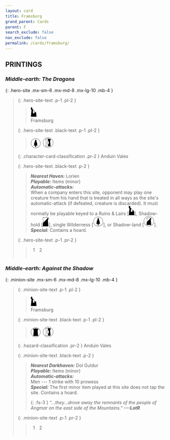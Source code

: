 ```yaml
---
layout: card
title: Framsburg
grand_parent: Cards
parent: F
search_exclude: false
nav_exclude: false
permalink: /cards/framsburg/
---
```


## PRINTINGS


### _Middle-earth: The Dragons_

{: .hero-site .mx-sm-6 .mx-md-8 .mx-lg-10 .mb-4 }
> {: .hero-site-text .p-1 .pl-2 }
> > <div class="card-mp"><img src="/assets/images/ruinlair.svg"></div>
> > <div class="character-card-name">Framsburg</div>
>
> {: .hero-site-text .black-text .p-1 .pl-2 }
> > ![](/assets/images/wilderness.svg)&ensp;![](/assets/images/border-land.svg)
>
> {: .character-card-classification .pr-2 }
> Anduin Vales
>
> {: .hero-site-text .black-text .p-2 }
> > _**Nearest Haven:**_ Lorien <br>_**Playable:**_ Items (minor) <br>_**Automatic-attacks:**_<br> When a company enters this site, opponent may play one creature from his hand that is treated in all ways as the site's automatic-attack (if defeated, creature is discarded). It must normally be playable keyed to a Ruins & Lairs \[![](/assets/images/ruinlair.svg)], Shadow-hold \[![](/assets/images/shadow-hold.svg)], single Wilderness \[![](/assets/images/wilderness.svg)], or Shadow-land \[![](/assets/images/shadow-land.svg)]. <br>_**Special:**_ Contains a hoard. 
> 
> {: .hero-site-text .p-1 .pr-2 }
> > <div class="hero-site-draw"><span class="hero-you-draw">&ensp;1&ensp;</span><span class="hero-opp-draw">&ensp;2&ensp;</span></div>
> > <div class="card-corruption">&nbsp;</div>

### _Middle-earth: Against the Shadow_

{: .minion-site .mx-sm-6 .mx-md-8 .mx-lg-10 .mb-4 }
> {: .minion-site-text .p-1 .pl-2 }
> > <div class="card-mp"><img src="/assets/images/ruinlair.svg"></div>
> > <div class="card-name">Framsburg</div>
>
> {: .minion-site-text .black-text .p-1 .pl-2 }
> > ![](/assets/images/dark-domain.svg)&ensp;![](/assets/images/border-land.svg)
>
> {: .hazard-classification .pr-2 }
> Anduin Vales
>
> {: .minion-site-text .black-text .p-2 }
> > ***Nearest Darkhaven:*** Dol Guldur <br>_**Playable:**_ Items (minor) <br>_**Automatic-attacks:**_<br> Men --- 1 strike with 10 prowess <br>_**Special:**_ The first minor item played at this site does not tap the site. Contains a hoard. 
> > 
> > {: .fs-3 } 
> > _“...they...drove away the remnants of the people of Angmar on the east side of the Mountains."_ ***---&#65279;LotR*** 
> 
> {: .minion-site-text .p-1 .pr-2 }
> > <div class="hero-site-draw"><span class="minion-you-draw">&ensp;1&ensp;</span><span class="minion-opp-draw">&ensp;2&ensp;</span></div>
> > <div class="card-corruption">&nbsp;</div>
